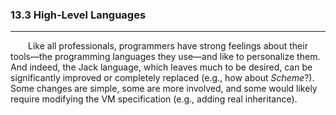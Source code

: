 ### 13.3 High-Level Languages
---



&emsp;&emsp;Like all professionals, programmers have strong feelings about their tools—the programming languages they use—and like to personalize them. And indeed, the Jack language, which leaves much to be desired, can be significantly improved or completely replaced (e.g., how about <em>Scheme</em>?). Some changes are simple, some are more involved, and some would likely require modifying the VM specification (e.g., adding real inheritance).
